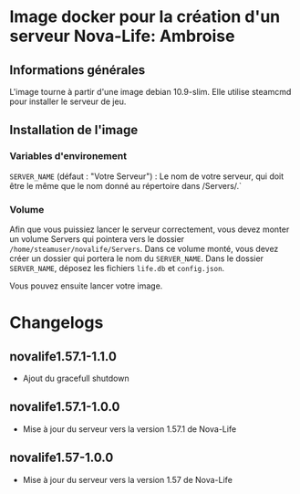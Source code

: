 # Image docker pour la création d'un serveur Nova-Life: Ambroise

## Informations générales
L'image tourne à partir d'une image debian 10.9-slim. Elle utilise steamcmd pour installer le serveur de jeu.

## Installation de l'image
### Variables d'environement
`SERVER_NAME` (défaut : "Votre Serveur") : Le nom de votre serveur, qui doit être le même que le nom donné au répertoire dans /Servers/.` 

### Volume
Afin que vous puissiez lancer le serveur correctement, vous devez monter un volume Servers qui pointera vers le dossier `/home/steamuser/novalife/Servers`.
Dans ce volume monté, vous devez créer un dossier qui portera le nom du `SERVER_NAME`.
Dans le dossier `SERVER_NAME`, déposez les fichiers `life.db` et `config.json`.

Vous pouvez ensuite lancer votre image.

# Changelogs
## novalife1.57.1-1.1.0
- Ajout du gracefull shutdown

## novalife1.57.1-1.0.0
- Mise à jour du serveur vers la version 1.57.1 de Nova-Life

## novalife1.57-1.0.0
- Mise à jour du serveur vers la version 1.57 de Nova-Life